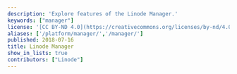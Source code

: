 ```yaml
---
description: 'Explore features of the Linode Manager.'
keywords: ["manager"]
license: '[CC BY-ND 4.0](https://creativecommons.org/licenses/by-nd/4.0)'
aliases: ['/platform/manager/','/manager/']
published: 2018-07-16
title: Linode Manager
show_in_lists: true
contributors: ["Linode"]
---
```




